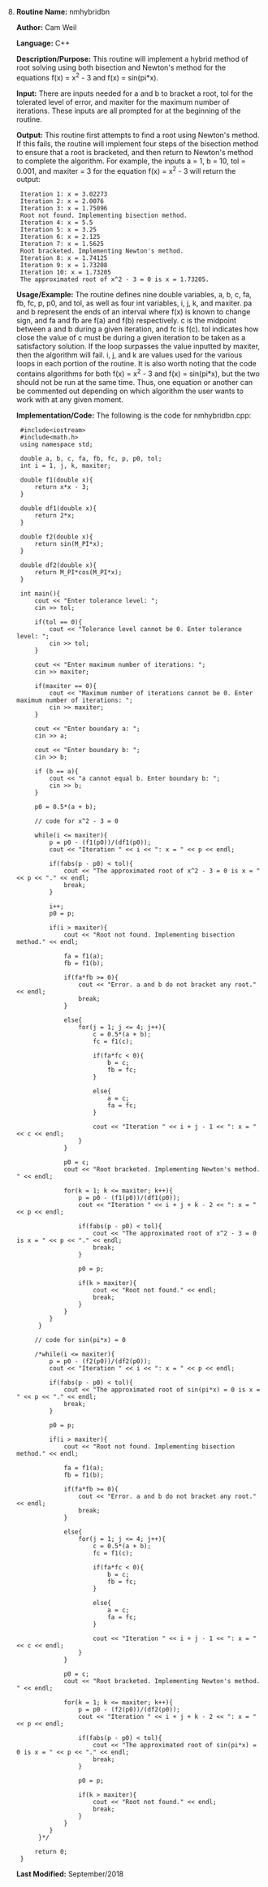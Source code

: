 8. **Routine Name:**           nmhybridbn

   **Author:** Cam Weil

   **Language:** C++

   **Description/Purpose:** This routine will implement a hybrid method of root solving using both bisection and Newton's method for the equations f(x) = x<sup>2</sup> - 3 and f(x) = sin(pi*x).

   **Input:** There are inputs needed for a and b to bracket a root, tol for the tolerated level of error, and maxiter for the maximum number of iterations. These inputs are all prompted for at the beginning of the routine.

   **Output:** This routine first attempts to find a root using Newton's method. If this fails, the routine will implement four steps of the bisection method to ensure that a root is bracketed, and then return to Newton's method to complete the algorithm. For example, the inputs a = 1, b = 10, tol = 0.001, and maxiter = 3 for the equation f(x) = x<sup>2</sup> - 3 will return the output:
  
        Iteration 1: x = 3.02273
        Iteration 2: x = 2.0076
        Iteration 3: x = 1.75096
        Root not found. Implementing bisection method.
        Iteration 4: x = 5.5
        Iteration 5: x = 3.25
        Iteration 6: x = 2.125
        Iteration 7: x = 1.5625
        Root bracketed. Implementing Newton's method. 
        Iteration 8: x = 1.74125
        Iteration 9: x = 1.73208
        Iteration 10: x = 1.73205
        The approximated root of x^2 - 3 = 0 is x = 1.73205.

   **Usage/Example:** The routine defines nine double variables, a, b, c, fa, fb, fc, p, p0, and tol, as well as four int variables, i, j, k, and maxiter. pa and b represent the ends of an interval where f(x) is known to change sign, and fa and fb are f(a) and f(b) respectively. c is the midpoint between a and b during a given iteration, and fc is f(c). tol indicates how close the value of c must be during a given iteration to be taken as a satisfactory solution. If the loop surpasses the value inputted by maxiter, then the algorithm will fail. i, j, and k are values used for the various loops in each portion of the routine. It is also worth noting that the code contains algorithms for both f(x) = x<sup>2</sup> - 3 and f(x) = sin(pi*x), but the two should not be run at the same time. Thus, one equation or another can be commented out depending on which algorithm the user wants to work with at any given moment.

   **Implementation/Code:** The following is the code for nmhybridbn.cpp:

        #include<iostream>
        #include<math.h>
        using namespace std;

        double a, b, c, fa, fb, fc, p, p0, tol;
        int i = 1, j, k, maxiter;

        double f1(double x){
            return x*x - 3;
        }

        double df1(double x){
            return 2*x;
        }

        double f2(double x){
            return sin(M_PI*x);
        }

        double df2(double x){
            return M_PI*cos(M_PI*x);
        }

        int main(){
            cout << "Enter tolerance level: ";
            cin >> tol;

            if(tol == 0){
                cout << "Tolerance level cannot be 0. Enter tolerance level: ";
                cin >> tol;
            }

            cout << "Enter maximum number of iterations: ";
            cin >> maxiter;

            if(maxiter == 0){
                cout << "Maximum number of iterations cannot be 0. Enter maximum number of iterations: ";
                cin >> maxiter;
            }

            cout << "Enter boundary a: ";
            cin >> a;

            cout << "Enter boundary b: ";
            cin >> b;

            if (b == a){
                cout << "a cannot equal b. Enter boundary b: ";
                cin >> b;
            }

            p0 = 0.5*(a + b);

            // code for x^2 - 3 = 0

            while(i <= maxiter){
                p = p0 - (f1(p0))/(df1(p0));
                cout << "Iteration " << i << ": x = " << p << endl;

                if(fabs(p - p0) < tol){
                    cout << "The approximated root of x^2 - 3 = 0 is x = " << p << "." << endl;
                    break;
                }

                i++;
                p0 = p;

                if(i > maxiter){
                    cout << "Root not found. Implementing bisection method." << endl;

                    fa = f1(a);
                    fb = f1(b);

                    if(fa*fb >= 0){
                        cout << "Error. a and b do not bracket any root." << endl;
                        break;
                    }

                    else{
                        for(j = 1; j <= 4; j++){
                            c = 0.5*(a + b);
                            fc = f1(c);

                            if(fa*fc < 0){
                                b = c;
                                fb = fc;
                            }

                            else{
                                a = c;
                                fa = fc;
                            }

                            cout << "Iteration " << i + j - 1 << ": x = " << c << endl;
                        }
                    }

                    p0 = c;
                    cout << "Root bracketed. Implementing Newton's method. " << endl;

                    for(k = 1; k <= maxiter; k++){
                        p = p0 - (f1(p0))/(df1(p0));
                        cout << "Iteration " << i + j + k - 2 << ": x = " << p << endl;

                        if(fabs(p - p0) < tol){
                            cout << "The approximated root of x^2 - 3 = 0 is x = " << p << "." << endl;
                            break;
                        }

                        p0 = p;

                        if(k > maxiter){
                            cout << "Root not found." << endl;
                            break;
                        }
                    }
                }
             }

            // code for sin(pi*x) = 0

            /*while(i <= maxiter){
                p = p0 - (f2(p0))/(df2(p0));
                cout << "Iteration " << i << ": x = " << p << endl;

                if(fabs(p - p0) < tol){
                    cout << "The approximated root of sin(pi*x) = 0 is x = " << p << "." << endl;
                    break;
                }

                p0 = p;

                if(i > maxiter){
                    cout << "Root not found. Implementing bisection method." << endl;

                    fa = f1(a);
                    fb = f1(b);

                    if(fa*fb >= 0){
                        cout << "Error. a and b do not bracket any root." << endl;
                        break;
                    }

                    else{
                        for(j = 1; j <= 4; j++){
                            c = 0.5*(a + b);
                            fc = f1(c);

                            if(fa*fc < 0){
                                b = c;
                                fb = fc;
                            }

                            else{
                                a = c;
                                fa = fc;
                            }

                            cout << "Iteration " << i + j - 1 << ": x = " << c << endl;
                        }
                    }

                    p0 = c;
                    cout << "Root bracketed. Implementing Newton's method. " << endl;

                    for(k = 1; k <= maxiter; k++){
                        p = p0 - (f2(p0))/(df2(p0));
                        cout << "Iteration " << i + j + k - 2 << ": x = " << p << endl;

                        if(fabs(p - p0) < tol){
                            cout << "The approximated root of sin(pi*x) = 0 is x = " << p << "." << endl;
                            break;
                        }

                        p0 = p;

                        if(k > maxiter){
                            cout << "Root not found." << endl;
                            break;
                        }
                    }
                }
             }*/

            return 0;
        }
 
   **Last Modified:** September/2018
